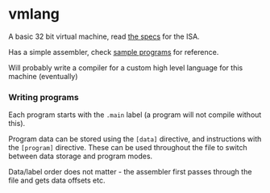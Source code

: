 # vmlang
A basic 32 bit virtual machine, read [the specs](specs.txt) for the ISA.

Has a simple assembler, check [sample programs](example) for reference.

Will probably write a compiler for a custom high level language for this machine (eventually)

### Writing programs
Each program starts with the `.main` label (a program will not compile without this).

Program data can be stored using the `[data]` directive, and instructions with the `[program]` directive.
These can be used throughout the file to switch between data storage and program modes.

Data/label order does not matter - the assembler first passes through the file and gets data offsets etc.
